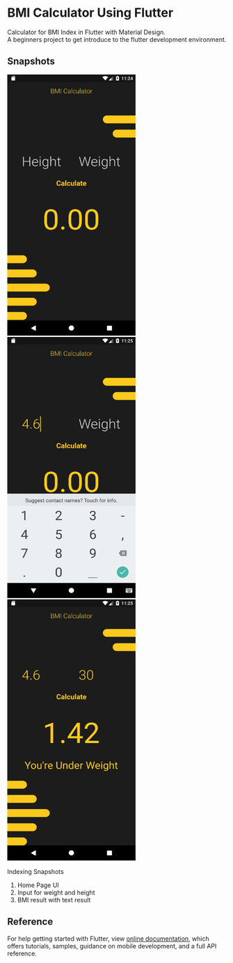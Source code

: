 # BMI Calculator Using Flutter
 Calculator for BMI Index in Flutter with Material Design.
 <br>
 A beginners project to get introduce to the flutter development environment.
 
 ## Snapshots
<img src="Screenshot/Screenshot_1.png" height="600" width="295"/> &nbsp; <img src="Screenshot/Screenshot_2.png" height="600" width="295"/> &nbsp; <img src="Screenshot/Screenshot_3.png" height="600" width="295"/>
 
 Indexing Snapshots
 1. Home Page UI
 2. Input for weight and height
 3. BMI result with text result

## Reference
For help getting started with Flutter, view [online documentation](https://flutter.dev/docs), which offers tutorials, samples, guidance on mobile development, and a full API reference.

